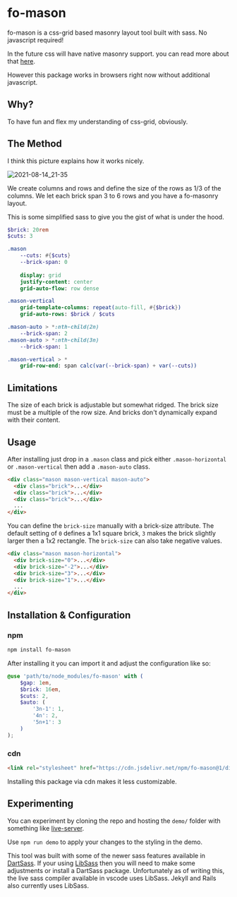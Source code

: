 # fo-mason

fo-mason is a css-grid based masonry layout tool built with sass.
No javascript required!

In the future css will have native masonry support. you can read more about that 
[here](https://developer.mozilla.org/en-US/docs/Web/CSS/CSS_Grid_Layout/Masonry_Layout).

However this package works in browsers right now without additional javascript.

## Why?

To have fun and flex my understanding of css-grid, obviously.

## The Method

I think this picture explains how it works nicely.

![2021-08-14_21-35](https://user-images.githubusercontent.com/5777735/129467538-3c414c71-8dc9-4640-a94d-274c4a07bb5a.png)

We create columns and rows and define the size of the rows as 1/3 of the columns.
We let each brick span 3 to 6 rows and you have a fo-masonry layout.

This is some simplified sass to give you the gist of what is under the hood.
```sass
$brick: 20rem
$cuts: 3

.mason
    --cuts: #{$cuts}
    --brick-span: 0
    
    display: grid    
    justify-content: center
    grid-auto-flow: row dense

.mason-vertical
    grid-template-columns: repeat(auto-fill, #{$brick})
    grid-auto-rows: $brick / $cuts

.mason-auto > *:nth-child(2n)
    --brick-span: 2
.mason-auto > *:nth-child(3n)
    --brick-span: 1

.mason-vertical > *
    grid-row-end: span calc(var(--brick-span) + var(--cuts))
```


## Limitations

The size of each brick is adjustable but somewhat ridged.
The brick size must be a multiple of the row size.
And bricks don't dynamically expand with their content.

## Usage

After installing just drop in a `.mason` class
and pick either `.mason-horizontal` or `.mason-vertical` 
then add a `.mason-auto` class.

```html
<div class="mason mason-vertical mason-auto">
  <div class="brick">...</div>
  <div class="brick">...</div>
  <div class="brick">...</div>
  ...
</div>  
```

You can define the `brick-size` manually with a brick-size attribute.
The default setting of `0` defines a 1x1 square brick, 
`3` makes the brick slightly larger then a 1x2 rectangle.
The `brick-size` can also take negative values.
```html
<div class="mason mason-horizontal">
  <div brick-size="0">...</div>
  <div brick-size="-2">...</div>
  <div brick-size="3">...</div>
  <div brick-size="1">...</div>
  ...
</div>  
```

## Installation & Configuration


### npm

```bash
npm install fo-mason
```

After installing it you can import it 
and adjust the configuration like so:
```scss
@use 'path/to/node_modules/fo-mason' with (
    $gap: 1em,
    $brick: 16em,
    $cuts: 2,
    $auto: (
        '3n-1': 1,
        '4n': 2,
        '5n+1': 3
    )
);
```

### cdn

```html
<link rel="stylesheet" href="https://cdn.jsdelivr.net/npm/fo-mason@1/dist/fo-mason.min.css">
```
Installing this package via cdn makes it less customizable. 

## Experimenting

You can experiment by cloning the repo 
and hosting the `demo/` folder 
with something like [live-server](https://www.npmjs.com/package/live-server).

Use `npm run demo` to apply your changes to the styling in the demo.

This tool was built with some of the newer sass features available in [DartSass](https://sass-lang.com/dart-sass).
If your using [LibSass](https://sass-lang.com/libsass) then you will need to make some adjustments or install a DartSass package.
Unfortunately as of writing this, the live sass compiler available in vscode uses LibSass. 
Jekyll and Rails also currently uses LibSass.







